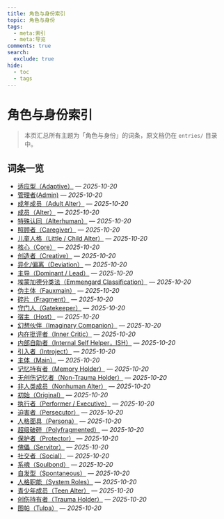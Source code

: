 ```yaml
---
title: 角色与身份索引
topic: 角色与身份
tags:
  - meta:索引
  - meta:导览
comments: true
search:
  exclude: true
hide:
  - toc
  - tags
---
```


# 角色与身份索引

> 本页汇总所有主题为「角色与身份」的词条，原文档仍在 `entries/` 目录中。

## 词条一览

- [适应型（Adaptive）](Adaptive.md) — *2025-10-20*
- [管理者(Admin)](Admin.md) — *2025-10-20*
- [成年成员（Adult Alter）](Adult-Alter.md) — *2025-10-20*
- [成员（Alter）](Alter.md) — *2025-10-20*
- [特殊认同（Alterhuman）](Alterhuman.md) — *2025-10-20*
- [照顾者（Caregiver）](Caregiver.md) — *2025-10-20*
- [儿童人格（Little / Child Alter）](Child-Alter.md) — *2025-10-20*
- [核心（Core）](Core.md) — *2025-10-20*
- [创造者（Creative）](Creative.md) — *2025-10-20*
- [异化/偏离（Deviation）](Deviation.md) — *2025-10-20*
- [主导（Dominant / Lead）](Dominant-Lead.md) — *2025-10-20*
- [埃蒙加德分类法（Emmengard Classification）](Emmengard-Classification.md) — *2025-10-20*
- [伪主体（Fauxmain）](Fauxmain.md) — *2025-10-20*
- [碎片（Fragment）](Fragment.md) — *2025-10-20*
- [守门人（Gatekeeper）](Gatekeeper.md) — *2025-10-20*
- [宿主（Host）](Host.md) — *2025-10-20*
- [幻想伙伴（Imaginary Companion）](Imaginary-Companion.md) — *2025-10-20*
- [内在批评者（Inner Critic）](Inner-Critic.md) — *2025-10-20*
- [内部自助者（Internal Self Helper，ISH）](Internal-Self-Helper-ISH.md) — *2025-10-20*
- [引入者（Introject）](Introject.md) — *2025-10-20*
- [主体（Main）](Main.md) — *2025-10-20*
- [记忆持有者（Memory Holder）](Memory-Holder.md) — *2025-10-20*
- [无创伤记忆者（Non-Trauma Holder）](Non-Trauma-Holder.md) — *2025-10-20*
- [非人类成员（Nonhuman Alter）](Nonhuman-Alter.md) — *2025-10-20*
- [初始（Original）](Original.md) — *2025-10-20*
- [执行者（Performer / Executive）](Performer-Executive.md) — *2025-10-20*
- [迫害者（Persecutor）](Persecutor.md) — *2025-10-20*
- [人格面具（Persona）](Persona.md) — *2025-10-20*
- [超级破碎（Polyfragmented）](Polyfragmented.md) — *2025-10-20*
- [保护者（Protector）](Protector.md) — *2025-10-20*
- [傀儡（Servitor）](Servitor.md) — *2025-10-20*
- [社交者（Social）](Social.md) — *2025-10-20*
- [系魂（Soulbond）](Soulbond.md) — *2025-10-20*
- [自发型（Spontaneous）](Spontaneous.md) — *2025-10-20*
- [人格职能（System Roles）](System-Roles.md) — *2025-10-20*
- [青少年成员（Teen Alter）](Teen-Alter.md) — *2025-10-20*
- [创伤持有者（Trauma Holder）](Trauma-Holder.md) — *2025-10-20*
- [图帕（Tulpa）](Tulpa.md) — *2025-10-20*
